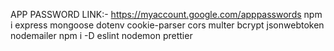 APP PASSWORD LINK:- https://myaccount.google.com/apppasswords
npm i express mongoose dotenv cookie-parser cors multer bcrypt jsonwebtoken nodemailer
npm i -D eslint nodemon prettier

